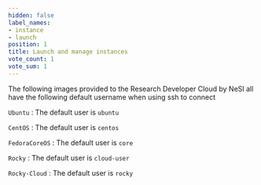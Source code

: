 ```yaml
---
hidden: false
label_names:
- instance
- launch
position: 1
title: Launch and manage instances
vote_count: 1
vote_sum: 1
---
```


The following images provided to the Research Developer Cloud by NeSI all have the following default username when using ssh to connect

`Ubuntu`
:   The default user is `ubuntu`

`CentOS`
:   The default user is `centos`

`FedoraCoreOS`
:   The default user is `core`

`Rocky`
:   The default user is `cloud-user`

`Rocky-Cloud`
:   The default user is `rocky`
